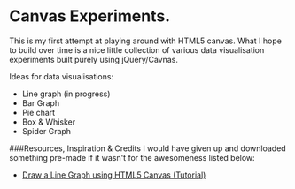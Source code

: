 # Canvas Experiments.

This is my first attempt at playing around with HTML5 canvas. What I hope to build over time is a nice little collection of various data visualisation experiments built purely using jQuery/Cavnas.

Ideas for data visualisations:

  - Line graph (in progress)
  - Bar Graph
  - Pie chart
  - Box & Whisker
  - Spider Graph


###Resources, Inspiration & Credits
I would have given up and downloaded something pre-made if it wasn't for the awesomeness listed below:

  - [Draw a Line Graph using HTML5 Canvas (Tutorial)](http://www.worldwidewhat.net/2011/06/draw-a-line-graph-using-html5-canvas/)